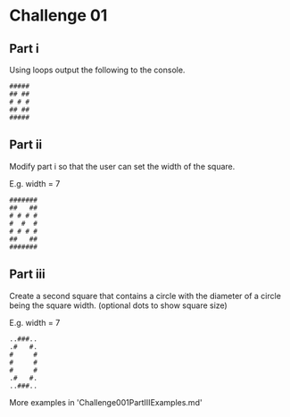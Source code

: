# Challenge 01

## Part i

Using loops output the following to the console.

```
#####
## ##
# # #
## ##
#####
```

## Part ii

Modify part i so that the user can set the width of the square.

E.g. width = 7

```
#######
##   ##
# # # #
#  #  #
# # # #
##   ##
#######
```

## Part iii

Create a second square that contains a circle with the diameter of a circle being the square width. (optional dots to show square size)

E.g. width = 7

```
..###..
.#   #.
#     #
#     #
#     #
.#   #.
..###..
```

More examples in 'Challenge001PartIIIExamples.md'
